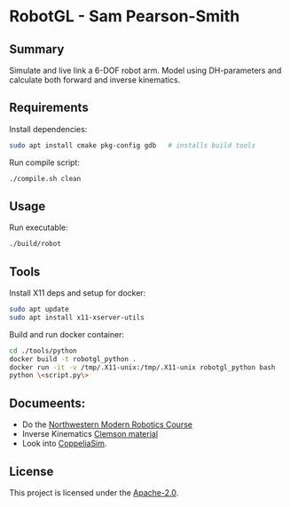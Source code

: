 # RobotGL - Sam Pearson-Smith
## Summary
Simulate and live link a 6-DOF robot arm. Model using DH-parameters and calculate both forward and inverse kinematics.

## Requirements
Install dependencies:
``` bash
sudo apt install cmake pkg-config gdb   # installs build tools
```

Run compile script:
``` bash
./compile.sh clean
```

## Usage
Run executable:
``` bash
./build/robot
```

## Tools
Install X11 deps and setup for docker:
``` bash
sudo apt update
sudo apt install x11-xserver-utils
```
Build and run docker container:
``` bash
cd ./tools/python
docker build -t robotgl_python .
docker run -it -v /tmp/.X11-unix:/tmp/.X11-unix robotgl_python bash
python \<script.py\>
```

## Documeents:
- Do the [Northwestern Modern Robotics Course](https://modernrobotics.northwestern.edu/nu-gm-book-resource/introduction-autoplay/#department)
- Inverse Kinematics [Clemson material](https://opentextbooks.clemson.edu/wangrobotics/chapter/inverse-kinematics/)
- Look into [CoppeliaSim](https://uark-meeg-intro-robo.readthedocs.io/en/latest/coppelia.html).

## License
This project is licensed under the [Apache-2.0](https://www.apache.org/licenses/LICENSE-2.0).
